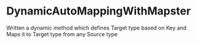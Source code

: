# DynamicAutoMappingWithMapster
Written a dynamic method which defines Target type based on Key and Maps it to Target type from any Source type
